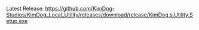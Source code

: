 Latest Release: https://github.com/KimDog-Studios/KimDog_Local_Utility/releases/download/release/KimDog.s.Utility.Setup.exe
